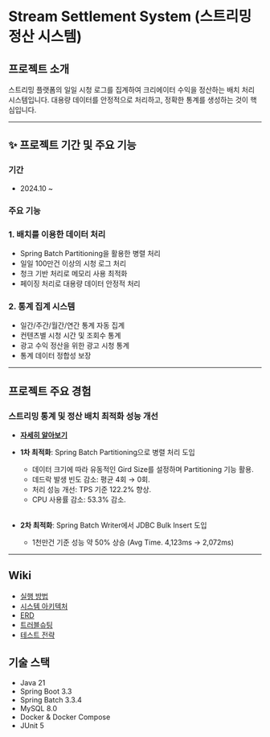 # Stream Settlement System (스트리밍 정산 시스템)

## 프로젝트 소개

스트리밍 플랫폼의 일일 시청 로그를 집계하여 크리에이터 수익을 정산하는 배치 처리 시스템입니다. 대용량 데이터를 안정적으로 처리하고, 정확한 통계를 생성하는 것이 핵심입니다.

---

## ✨ 프로젝트 기간 및 주요 기능

### 기간

- 2024.10 ~

### 주요 기능

### 1. 배치를 이용한 데이터 처리

- Spring Batch Partitioning을 활용한 병렬 처리
- 일일 100만건 이상의 시청 로그 처리
- 청크 기반 처리로 메모리 사용 최적화
- 페이징 처리로 대용량 데이터 안정적 처리

### 2. 통계 집계 시스템

- 일간/주간/월간/연간 통계 자동 집계
- 컨텐츠별 시청 시간 및 조회수 통계
- 광고 수익 정산을 위한 광고 시청 통계
- 통계 데이터 정합성 보장

---

## 프로젝트 주요 경험
### 스트리밍 통계 및 정산 배치 최적화 성능 개선
- **[자세히 알아보기](https://github.com/garamflow/stream-settlement/wiki/%EC%8A%A4%ED%8A%B8%EB%A6%AC%EB%B0%8D-%ED%86%B5%EA%B3%84-%EB%B0%8F-%EC%A0%95%EC%82%B0-%EB%B0%B0%EC%B9%98-%EC%B5%9C%EC%A0%81%ED%99%94-%ED%9E%88%EC%8A%A4%ED%86%A0%EB%A6%AC)**

- **1차 최적화**: Spring Batch Partitioning으로 병렬 처리 도입
  - 데이터 크기에 따라 유동적인 Gird Size를 설정하며 Partitioning 기능 활용.
  - 데드락 발생 빈도 감소: 평균 4회 → 0회.
  - 처리 성능 개선: TPS 기준 122.2% 향상.
  - CPU 사용률 감소: 53.3% 감소.
  
  <br>

- **2차 최적화**: Spring Batch Writer에서 JDBC Bulk Insert 도입
  - 1천만건 기준 성능 약 50% 상승 (Avg Time. 4,123ms -> 2,072ms)

---

## Wiki

- [실행 방법](https://github.com/garamflow/stream-settlement/wiki#%EC%8B%A4%ED%96%89-%EB%B0%A9%EB%B2%95)
- [시스템 아키텍처](../../wiki/Architecture)
- [ERD](../../wiki/ERD)
- [트러블슈팅](https://github.com/garamflow/stream-settlement/wiki#%ED%8A%B8%EB%9F%AC%EB%B8%94%EC%8A%88%ED%8C%85)
- [테스트 전략](https://github.com/garamflow/stream-settlement/wiki#%ED%85%8C%EC%8A%A4%ED%8A%B8-%EC%A0%84%EB%9E%B5)

## 기술 스택
- Java 21
- Spring Boot 3.3
- Spring Batch 3.3.4
- MySQL 8.0
- Docker & Docker Compose
- JUnit 5